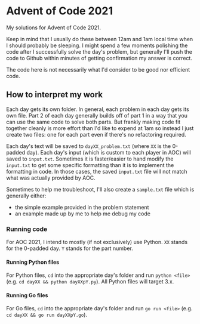 # Advent of Code 2021
My solutions for Advent of Code 2021.

Keep in mind that I usually do these between 12am and 1am local time when I should probably be sleeping. I might spend a few moments polishing the code after I successfully solve the day's problem, but generally I'll push the code to Github within minutes of getting confirmation my answer is correct.

The code here is not necessarily what I'd consider to be good nor efficient code. 

## How to interpret my work
Each day gets its own folder. In general, each problem in each day gets its own file. Part 2 of each day generally builds off of part 1 in a way that you can use the same code to solve both parts. But frankly making code fit together cleanly is more effort than I'd like to expend at 1am so instead I just create two files: one for each part even if there's no refactoring required.

Each day's text will be saved to `dayXX_problem.txt` (where `XX` is the 0-padded day). Each day's input (which is custom to each player in AOC) will saved to `input.txt`. Sometimes it is faster/easier to hand modify the `input.txt` to get some specific formatting than it is to implement the formatting in code. In those cases, the saved `input.txt` file will not match what was actually provided by AOC. 

Sometimes to help me troubleshoot, I'll also create a `sample.txt` file which is generally either:

* the simple example provided in the problem statement
* an example made up by me to help me debug my code

### Running code
For AOC 2021, I intend to mostly (if not exclusively) use Python. `XX` stands for the 0-padded day. `Y` stands for the part number.

#### Running Python files
For Python files, `cd` into the appropriate day's folder and run `python <file>` (e.g. `cd dayXX && python dayXXpY.py`). All Python files will target 3.x.

#### Running Go files
For Go files, `cd` into the appropriate day's folder and run `go run <file>` (e.g. `cd dayXX && go run dayXXpY.go`).
